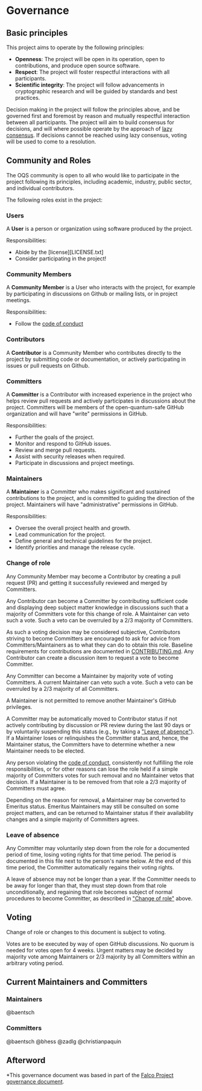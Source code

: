 # Governance

## Basic principles

This project aims to operate by the following principles:

- **Openness**: The project will be open in its operation, open to contributions, and produce open source software.
- **Respect**: The project will foster respectful interactions with all participants.
- **Scientific integrity**: The project will follow advancements in cryptographic research and will be guided by standards and best practices.

Decision making in the project will follow the principles above, and be governed first and foremost by reason and mutually respectful interaction between all participants.
The project will aim to build consensus for decisions, and will where possible operate by the approach of [lazy consensus](https://community.apache.org/committers/decisionMaking.html).
If decisions cannot be reached using lazy consensus, voting will be used to come to a resolution.

## Community and Roles

The OQS community is open to all who would like to participate in the project following its principles, including academic, industry, public sector, and individual contributors.

The following roles exist in the project:

### Users

A **User** is a person or organization using software produced by the project.

Responsibilities:

- Abide by the [license][LICENSE.txt]
- Consider participating in the project!

### Community Members

A **Community Member** is a User who interacts with the project, for example by participating in discussions on Github or mailing lists, or in project meetings.

Responsibilities:

- Follow the [code of conduct](CODE_OF_CONDUCT.md)

### Contributors

A **Contributor** is a Community Member who contributes directly to the project by submitting code or documentation, or actively participating in issues or pull requests on Github.

### Committers

A **Committer** is a Contributor with increased experience in the project who helps review pull requests and actively participates in discussions about the project. Committers will be members of the open-quantum-safe GitHub organization and will have "write" permissions in GitHub.

Responsibilities:

- Further the goals of the project.
- Monitor and respond to GitHub issues.
- Review and merge pull requests.
- Assist with security releases when required.
- Participate in discussions and project meetings.

### Maintainers

A **Maintainer** is a Committer who makes significant and sustained contributions to the project, and is committed to guiding the direction of the project. Maintainers will have "administrative" permissions in GitHub.

Responsibilities:

- Oversee the overall project health and growth.
- Lead communication for the project.
- Define general and technical guidelines for the project.
- Identify priorities and manage the release cycle.

### Change of role

Any Community Member may become a Contributor by creating a pull request (PR) and getting it successfully reviewed and merged by Committers.

Any Contributor can become a Committer by contributing sufficient code and displaying deep subject matter knowledge in discussions such that a majority of Committers vote for this change of role. A Maintainer can veto such a vote. Such a veto can be overruled by a 2/3 majority of Committers.

As such a voting decision may be considered subjective, Contributors striving to become Committers are encouraged to ask for advice from Committers/Maintainers as to what they can do to obtain this role. Baseline requirements for contributions are documented in [CONTRIBUTING.md](CONTRIBUTING.md). Any Contributor can create a discussion item to request a vote to become Committer.

Any Committer can become a Maintainer by majority vote of voting Committers. A current Maintainer can veto such a vote. Such a veto can be overruled by a 2/3 majority of all Committers.

A Maintainer is not permitted to remove another Maintainer's GitHub privileges.

A Committer may be automatically moved to Contributor status if not actively contributing by discussion or PR review during the last 90 days or by voluntarily suspending this status (e.g., by taking a ["Leave of absence"](#leave-of-absence)). If a Maintainer loses or relinquishes the Committer status and, hence, the Maintainer status, the Committers have to determine whether a new Maintainer needs to be elected.

Any person violating the [code of conduct](CODE_OF_CONDUCT.md), consistently not fulfilling the role responsibilities, or for other reasons can lose the role held if a simple majority of Committers votes for such removal and no Maintainer vetos that decision. If a Maintainer is to be removed from that role a 2/3 majority of Committers must agree.

Depending on the reason for removal, a Maintainer may be converted to Emeritus status. Emeritus Maintainers may still be consulted on some project matters, and can be returned to Maintainer status if their availability changes and a simple majority of Committers agrees.

### Leave of absence

Any Committer may voluntarily step down from the role for a documented period of time, losing voting rights for that time period. The period is documented in this file next to the person's name below.  At the end of this time period, the Committer automatically regains their voting rights.

A leave of absence may not be longer than a year. If the Committer needs to be away for longer than that, they must step down from that role unconditionally, and regaining that role becomes subject of normal procedures to become Committer, as described in ["Change of role"](#change-of-role) above.

## Voting

Change of role or changes to this document is subject to voting.

Votes are to be executed by way of open GitHub discussions. No quorum is needed for votes open for 4 weeks. Urgent matters may be decided by majority vote among Maintainers or 2/3 majority by all Committers within an arbitrary voting period.

## Current Maintainers and Committers

### Maintainers

@baentsch

### Committers

@baentsch
@bhess
@zadlg
@christianpaquin

## Afterword

*This governance document was based in part of the [Falco Project governance document](https://github.com/falcosecurity/evolution/blob/main/GOVERNANCE.md).
